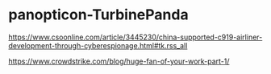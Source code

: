 # panopticon-TurbinePanda

https://www.csoonline.com/article/3445230/china-supported-c919-airliner-development-through-cyberespionage.html#tk.rss_all

https://www.crowdstrike.com/blog/huge-fan-of-your-work-part-1/
